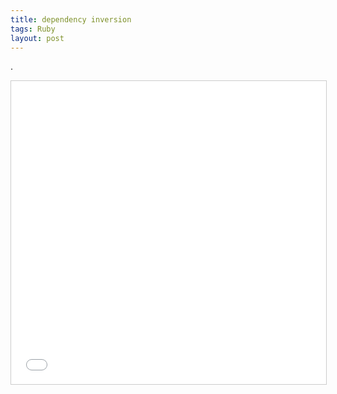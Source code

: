 ```yaml
---
title: dependency inversion
tags: Ruby
layout: post
---
```


.

<iframe src="//www.slideshare.net/slideshow/embed_code/key/mGTBR7q7O2QABm"
width="595" height="485" frameborder="0" marginwidth="0" marginheight="0"
scrolling="no" style="border:1px solid #CCC; border-width:1px; margin-
bottom:5px; max-width: 100%;" allowfullscreen> </iframe>
